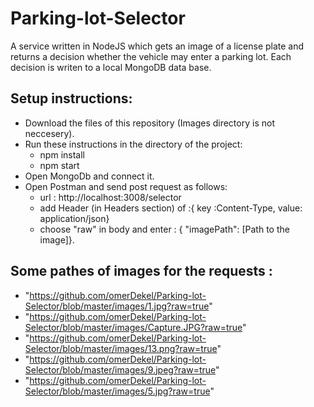 # Parking-lot-Selector
   A service written in NodeJS which gets an image of a license plate and returns a decision whether the vehicle may enter a parking lot. Each decision 
   is writen to a local MongoDB data base. 
## Setup instructions:
* Download the files of this repository (Images directory is not neccesery).
* Run these instructions in the directory of the project:
    * npm install
    * npm start
* Open MongoDb and connect it.
* Open Postman and send post request as follows:
    *  url : http://localhost:3008/selector
    *  add Header (in Headers section) of :{ key :Content-Type, value: application/json}
    *  choose "raw" in body and enter : { "imagePath": [Path to the image]}.
 ## Some pathes of images for the requests :
 * "https://github.com/omerDekel/Parking-lot-Selector/blob/master/images/1.jpg?raw=true"
 * "https://github.com/omerDekel/Parking-lot-Selector/blob/master/images/Capture.JPG?raw=true"
 * "https://github.com/omerDekel/Parking-lot-Selector/blob/master/images/13.png?raw=true"
 * "https://github.com/omerDekel/Parking-lot-Selector/blob/master/images/9.jpeg?raw=true"
 *  "https://github.com/omerDekel/Parking-lot-Selector/blob/master/images/5.jpg?raw=true"
